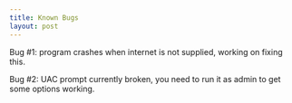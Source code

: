 ```yaml
---
title: Known Bugs
layout: post
---
```

Bug #1: program crashes when internet is not supplied, working on fixing this.

Bug #2: UAC prompt currently broken, you need to run it as admin to get some options working.